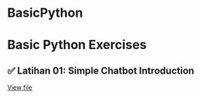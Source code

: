# BasicPython

# Basic Python Exercises

## ✅ Latihan 01: Simple Chatbot Introduction
[View file](latihan-01-simple-chatbot/simple_chatbot.py)

